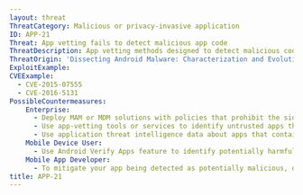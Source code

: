 ```yaml
---
layout: threat
ThreatCategory: Malicious or privacy-invasive application
ID: APP-21
Threat: App vetting fails to detect malicious app code
ThreatDescription: App vetting methods designed to detect malicious code are complicated by various code obfuscation techniques such as sandbox detection, encryption, and dead code (malicious functions unreachable by normal program execution). As a result, a malicious app subjected to app vetting may appear free of harmful code and safe to publish or distribute.
ThreatOrigin: 'Dissecting Android Malware: Characterization and Evolution [^85]'
ExploitExample:
CVEExample:
  - CVE-2015-07555
  - CVE-2016-5131
PossibleCountermeasures:
    Enterprise:
      - Deploy MAM or MDM solutions with policies that prohibit the side-loading of apps, which may bypass security checks on the app.
      - Use app-vetting tools or services to identify untrusted apps that contain encrypted or obfuscated code.
      - Use application threat intelligence data about apps that contain encrypted or obfuscated code
    Mobile Device User:
      - Use Android Verify Apps feature to identify potentially harmful apps.
    Mobile App Developer:
      - To mitigate your app being detected as potentially malicious, do not arbitrarily encrypt or obfuscate code.
title: APP-21
---
```

